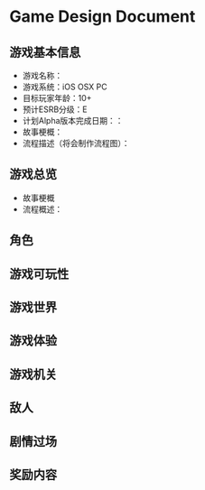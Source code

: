 # Game Design Document

## 游戏基本信息
- 游戏名称：
- 游戏系统：iOS OSX PC
- 目标玩家年龄：10+
- 预计ESRB分级：E
- 计划Alpha版本完成日期：：
- 故事梗概：
- 流程描述（将会制作流程图）：

## 游戏总览
- 故事梗概
- 流程概述：

## 角色

## 游戏可玩性

## 游戏世界

## 游戏体验

## 游戏机关

## 敌人

## 剧情过场

## 奖励内容